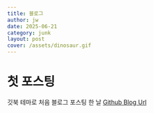 ```yaml
---
title: 블로그
author: jw
date: 2025-06-21
category: junk
layout: post
cover: /assets/dinosaur.gif
---
```

# 첫 포스팅
깃북 테마로 처음 블로그 포스팅 한 날
[Github Blog Url][1]

[1]: https://woooooons.github.io
